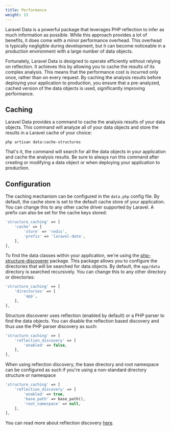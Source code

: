 ```yaml
---
title: Performance
weight: 15
---
```


Laravel Data is a powerful package that leverages PHP reflection to infer as much information as possible. While this approach provides a lot of benefits, it does come with a minor performance overhead. This overhead is typically negligible during development, but it can become noticeable in a production environment with a large number of data objects.

Fortunately, Laravel Data is designed to operate efficiently without relying on reflection. It achieves this by allowing you to cache the results of its complex analysis. This means that the performance cost is incurred only once, rather than on every request. By caching the analysis results before deploying your application to production, you ensure that a pre-analyzed, cached version of the data objects is used, significantly improving performance.

## Caching

Laravel Data provides a command to cache the analysis results of your data objects. This command will analyze all of your data objects and store the results in a Laravel cache of your choice:

```
php artisan data:cache-structures
```

That's it, the command will search for all the data objects in your application and cache the analysis results. Be sure to always run this command after creating or modifying a data object or when deploying your application to production.

## Configuration

The caching mechanism can be configured in the `data.php` config file. By default, the cache store is set to the default cache store of your application. You can change this to any other cache driver supported by Laravel. A prefix can also be set for the cache keys stored:

```php
'structure_caching' => [
    'cache' => [
        'store' => 'redis',
        'prefix' => 'laravel-data',
    ],
],
```

To find the data classes within your application, we're using the [php-structure-discoverer](https://github.com/spatie/php-structure-discoverer) package. This package allows you to configure the directories that will be searched for data objects. By default, the `app/data` directory is searched recursively. You can change this to any other directory or directories:

```php
'structure_caching' => [
    'directories' => [
        'app',
    ],
],
```

Structure discoverer uses reflection (enabled by default) or a PHP parser to find the data objects. You can disable the reflection based discovery and thus use the PHP parser discovery as such:

```php
'structure_caching' => [
    'reflection_discovery' => [
        'enabled' => false,
    ],
],
```

When using reflection discovery, the base directory and root namespace can be configured as such if you're using a non-standard directory structure or namespace

```php
'structure_caching' => [
    'reflection_discovery' => [
        'enabled' => true,
        'base_path' => base_path(),
        'root_namespace' => null,
    ],
],
```

You can read more about reflection discovery [here](https://github.com/spatie/php-structure-discoverer#parsers).
